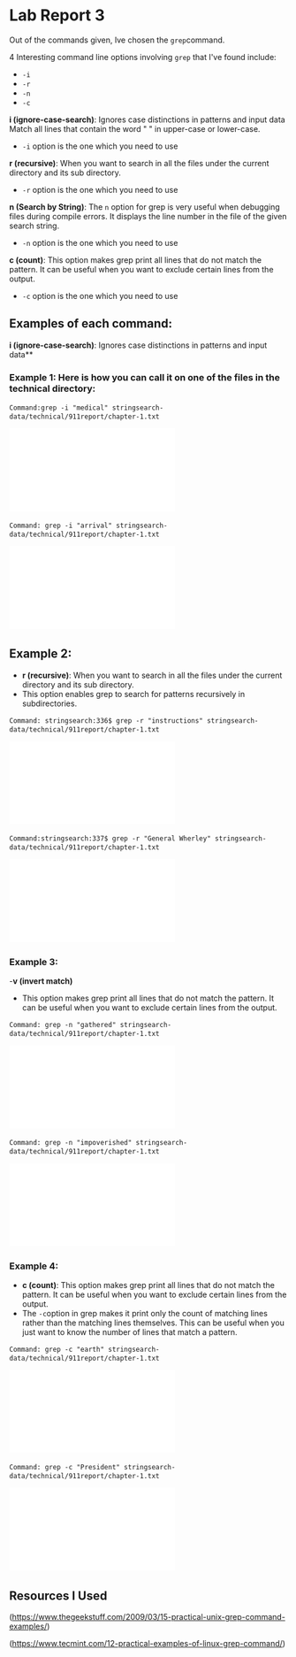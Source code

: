 # Lab Report 3


Out of the commands given, Ive chosen the `grep`command.


4 Interesting command line options involving `grep` that I've found include:


- `-i`
- `-r`
- `-n`
- `-c`



**i (ignore-case-search)**: Ignores case distinctions in patterns and input data
Match all lines that contain the word "  " in upper-case or lower-case.
- `-i` option is the one which you need to use

**r (recursive)**: When you want to search in all the files under the current directory and its sub directory. 
- `-r` option is the one which you need to use

**n (Search by String)**: The `n` option for grep is very useful when debugging files during compile errors. It displays the line number in the file of the given search string.
- `-n` option is the one which you need to use

**c (count)**: This option makes grep print all lines that do not match the pattern. It can be useful when you want to exclude certain lines from the output.
- `-c` option is the one which you need to use


## Examples of each command:
**i (ignore-case-search)**: Ignores case distinctions in patterns and input data**


### Example 1: Here is how you can call it on one of the files in the technical directory:
 ```
Command:grep -i "medical" stringsearch-data/technical/911report/chapter-1.txt
 ```

![image](firstt.pdf)

```
Command: grep -i "arrival" stringsearch-data/technical/911report/chapter-1.txt

```

![image](seccond.pdf)

## Example 2:
- **r (recursive)**: When you want to search in all the files under the current directory and its sub directory.
- This option enables grep to search for patterns recursively in subdirectories.

```
Command: stringsearch:336$ grep -r "instructions" stringsearch-data/technical/911report/chapter-1.txt
```

![image](tthird.pdf)
 
 
 ```
Command:stringsearch:337$ grep -r "General Wherley" stringsearch-data/technical/911report/chapter-1.txt
 ```

![image](fourrth.pdf)

### Example 3:
-**v (invert match)**
- This option makes grep print all lines that do not match the pattern. It can be useful when you want to exclude certain lines from the output.
```
Command: grep -n "gathered" stringsearch-data/technical/911report/chapter-1.txt

```

 ![image](5.pdf)
```
Command: grep -n "impoverished" stringsearch-data/technical/911report/chapter-1.txt
 ```

![image](six.pdf)
    
### Example 4:
- **c (count)**: This option makes grep print all lines that do not match the pattern. It can be useful when you want to exclude certain lines from the output.
- The `-c`option in grep makes it print only the count of matching lines rather than the matching lines themselves. This can be useful when you just want to know the number of lines that match a pattern.
```
Command: grep -c "earth" stringsearch-data/technical/911report/chapter-1.txt
```

![image](seven.pdf)

```
Command: grep -c "President" stringsearch-data/technical/911report/chapter-1.txt
```

![image](8.pdf)
## Resources I Used
(https://www.thegeekstuff.com/2009/03/15-practical-unix-grep-command-examples/)

(https://www.tecmint.com/12-practical-examples-of-linux-grep-command/)
